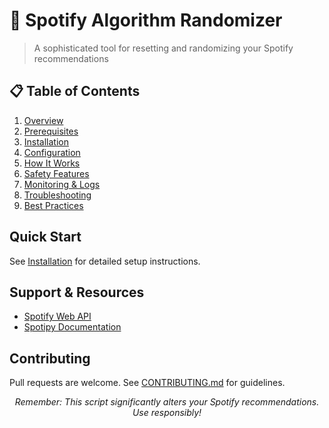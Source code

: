 # 🎵 Spotify Algorithm Randomizer
> A sophisticated tool for resetting and randomizing your Spotify recommendations

## 📋 Table of Contents
1. [Overview](docs/OVERVIEW.md)
2. [Prerequisites](docs/PREREQUISITES.md)
3. [Installation](docs/INSTALLATION.md)
4. [Configuration](docs/CONFIGURATION.md)
5. [How It Works](docs/HOW_IT_WORKS.md)
6. [Safety Features](docs/SAFETY_FEATURES.md)
7. [Monitoring & Logs](docs/MONITORING.md)
8. [Troubleshooting](docs/TROUBLESHOOTING.md)
9. [Best Practices](docs/BEST_PRACTICES.md)

## Quick Start
See [Installation](docs/INSTALLATION.md) for detailed setup instructions.

## Support & Resources
- [Spotify Web API](https://developer.spotify.com/documentation/web-api/)
- [Spotipy Documentation](https://spotipy.readthedocs.io/)

## Contributing
Pull requests are welcome. See [CONTRIBUTING.md](docs/CONTRIBUTING.md) for guidelines.

<div align="center">
<i>Remember: This script significantly alters your Spotify recommendations. Use responsibly!</i>
</div>

